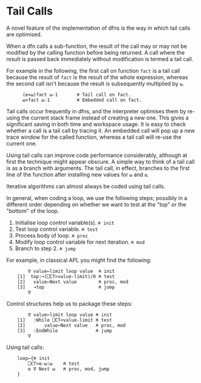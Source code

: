 # Tail Calls

A novel feature of the implementation of dfns is the way in which tail calls are optimised.

When a dfn calls a sub-function, the result of the call may or may not be modified by the calling function before being returned. A call where the result is passed back immediately without modification is termed a tail call.

For example in the following, the first call on function `fact` is a tail call because the result of  `fact` is the result of the whole expression, whereas the second call isn't because the result is subsequently multiplied by `⍵`.
```apl
      (⍺×⍵)fact ⍵-1       ⍝ Tail call on fact.
      ⍵×fact ⍵-1          ⍝ Embedded call on fact.
```

Tail calls occur frequently in dfns, and the interpreter optimises them by re-using the current stack frame instead of creating a new one. This gives a significant saving in both time and workspace usage. It is easy to check whether a call is a tail call by tracing it. An embedded call will pop up a new trace window for the called function, whereas a tail call will re-use the current one.

Using tail calls can improve code performance considerably, although at first the technique might appear obscure. A simple way to think of a tail call is as a branch with arguments. The tail call, in effect, branches to the first line of the function after installing new values for `⍵` and `⍺`.

Iterative algorithms can almost always be coded using tail calls.

In general, when coding a loop, we use the following steps; possibly in a different order depending on whether we want to test at the "top" or the "bottom" of the loop.

1. Initialise loop control variable(s). `⍝ init`
2. Test loop control variable. `⍝ test`
3. Process body of loop. `⍝ proc`
4. Modify loop control variable for next iteration. `⍝ mod`
5. Branch to step 2. `⍝ jump`

For example, in classical APL you might find the following:
```apl
        ∇ value←limit loop value  ⍝ init
    [1]  top:→(⎕CT>value-limit)/0 ⍝ test
    [2]   value←Next value        ⍝ proc, mod
    [3]   →top                    ⍝ jump
        ∇
```

Control structures help us to package these steps:
```apl
        ∇ value←limit loop value ⍝ init
    [1]   :While ⎕CT<value-limit ⍝ test
    [2]       value←Next value   ⍝ proc, mod
    [3]   :EndWhile              ⍝ jump
        ∇
```

Using tail calls:
```apl
    loop←{⍝ init
        ⎕CT>⍺-⍵:⍵    ⍝ test
        ⍺ ∇ Next ⍵   ⍝ proc, mod, jump
    }
```
